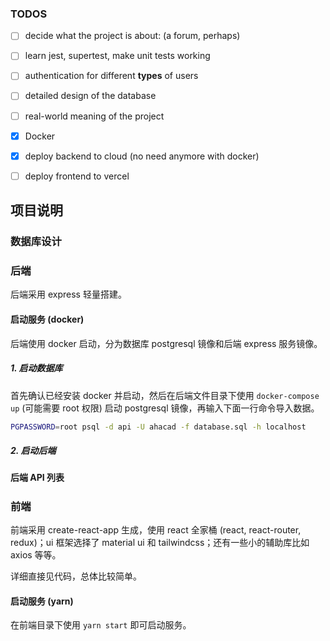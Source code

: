 

### TODOS

- [ ] decide what the project is about: (a forum, perhaps)
- [ ] learn jest, supertest, make unit tests working

- [ ] authentication for different **types** of users
- [ ] detailed design of the database 
- [ ] real-world meaning of the project

- [x] Docker 
- [x] deploy backend to cloud (no need anymore with docker)
- [ ] deploy frontend to vercel

## 项目说明

### 数据库设计

### 后端

后端采用 express 轻量搭建。

#### 启动服务 (docker)

后端使用 docker 启动，分为数据库 postgresql 镜像和后端 express 服务镜像。

##### 1. 启动数据库

首先确认已经安装 docker 并启动，然后在后端文件目录下使用 `docker-compose up`
(可能需要 root 权限) 启动 postgresql 镜像，再输入下面一行命令导入数据。

```bash
PGPASSWORD=root psql -d api -U ahacad -f database.sql -h localhost
```

##### 2. 启动后端


#### 后端 API 列表

##### 

### 前端

前端采用 create-react-app 生成，使用 react 全家桶 (react, react-router,
redux)；ui 框架选择了 material ui 和 tailwindcss；还有一些小的辅助库比如 axios 等等。

详细直接见代码，总体比较简单。

#### 启动服务 (yarn)

在前端目录下使用 `yarn start` 即可启动服务。

